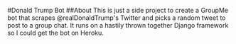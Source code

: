 #Donald Trump Bot
##About
This is just a side project to create a GroupMe bot that scrapes 
@realDonaldTrump's Twitter and picks a random tweet to post to a group chat. It 
runs on a hastily thrown together Django framework so I could get the bot on 
Heroku.
